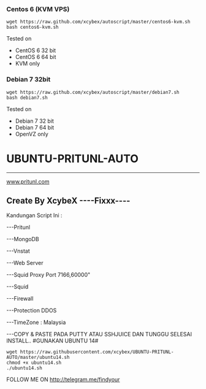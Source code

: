 ### Centos 6 (KVM VPS)
```
wget https://raw.github.com/xcybex/autoscript/master/centos6-kvm.sh
bash centos6-kvm.sh
```
Tested on
* CentOS 6 32 bit
* CentOS 6 64 bit
* KVM only

### Debian 7 32bit
```
wget https://raw.github.com/xcybex/autoscript/master/debian7.sh
bash debian7.sh
```
Tested on
* Debian 7 32 bit
* Debian 7 64 bit
* OpenVZ only

# UBUNTU-PRITUNL-AUTO

-----------------------------------------
www.pritunl.com

Create By XcybeX ----Fixxx----
-----------------------------------------



Kandungan Script Ini :

---Pritunl

---MongoDB

---Vnstat

---Web Server

---Squid Proxy Port 7166,60000"

---Squid

---Firewall

---Protection DDOS

---TimeZone : Malaysia


---COPY & PASTE PADA PUTTY ATAU SSHJUICE DAN TUNGGU SELESAI INSTALL..
                        #GUNAKAN UBUNTU 14#

````````
wget https://raw.githubusercontent.com/xcybex/UBUNTU-PRITUNL-AUTO/master/ubuntu14.sh
chmod +x ubuntu14.sh
./ubuntu14.sh
````````

FOLLOW ME ON http://telegram.me/findyour
